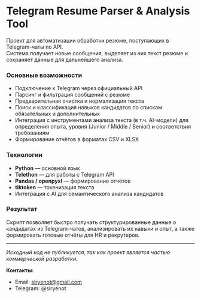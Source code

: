 # Telegram Resume Parser & Analysis Tool

Проект для автоматизации обработки резюме, поступающих в Telegram-чаты по API.  
Система получает новые сообщения, выделяет из них текст резюме и сохраняет данные для дальнейшего анализа.

### Основные возможности
- Подключение к Telegram через официальный API
- Парсинг и фильтрация сообщений с резюме
- Предварительная очистка и нормализация текста
- Поиск и классификация навыков кандидатов по спискам обязательных и дополнительных
- Интеграция с инструментами анализа текста (в т.ч. AI-модели) для определения опыта, уровня (Junior / Middle / Senior) и соответствия требованиям
- Формирование отчётов в форматах CSV и XLSX

### Технологии
- **Python** — основной язык
- **Telethon** — для работы с Telegram API
- **Pandas / openpyxl** — формирование отчётов
- **tiktoken** — токенизация текста
- Интеграция с AI для семантического анализа кандидатов

### Результат
Скрипт позволяет быстро получать структурированные данные о кандидатах из Telegram-чатов, анализировать их навыки и опыт, а также формировать готовые отчёты для HR и рекрутеров.

---

*Исходный код не публикуется, так как проект является частью коммерческой разработки.*

**Контакты:**  
- Email: siryenot@gmail.com  
- Telegram: @siryenot
